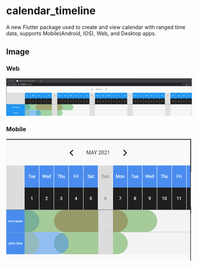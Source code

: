 # calendar_timeline

A new Flutter package used to create and view calendar with ranged time data, supports Mobile(Android, IOS), Web, and Desktop apps.

## Image

### Web
![alt text](https://github.com/alnaughty/calendar_data_timeline/blob/master/images/web-full.png)

### Mobile
![alt text](https://github.com/alnaughty/calendar_data_timeline/blob/master/images/mobile.png)

